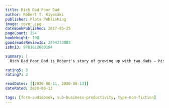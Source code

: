 ```yaml
---
title: Rich Dad Poor Dad
author: Robert T. Kiyosaki
publisher: Plata Publishing
image: cover.jpg
dateBookPublished: 2017-05-25
pageCount: 354
bookHeight: 198
goodreadsReviewId: 3494230083
isbn13: 9781612680194

summary: |
  Rich Dad Poor Dad is Robert's story of growing up with two dads — his real father and the father of his best friend, his rich dad — and the ways in which both men shaped his thoughts about money and investing. The book explodes the myth that you need to earn a high income to be rich and explains the difference between working for money and having your money work for you.

rating5: 3
rating7: 3

readDates: [[2020-08-11, 2020-08-13]]
dateRated: 2020-08-13

tags: [form-audiobook, sub-business-productivity, type-non-fiction]
---
```

